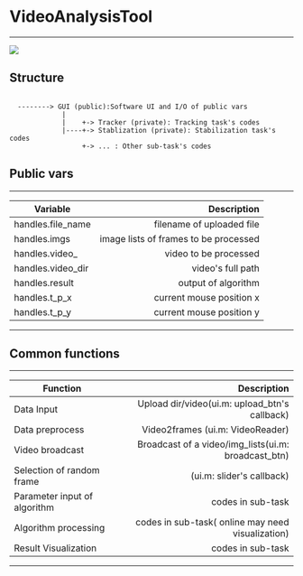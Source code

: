 # VideoAnalysisTool
----
![](https://github.com/rao1219/VideoAnalysisTool/blob/master/Tracker/Videos/pic.png)
## Structure

```flow

  --------> GUI (public):Software UI and I/O of public vars   
             |
             |    +-> Tracker (private): Tracking task's codes   
             |----+-> Stablization (private): Stabilization task's codes  
                  +-> ... : Other sub-task's codes  
```        
## Public vars
---
| Variable        | Description   | 
| --------   | -----:  | 
|handles.file_name | filename of uploaded file |
|handles.imgs  |image lists of frames to be processed | 
| handles.video_      | video to be processed     |
| handles.video_dir      | video's full path   |  
| handles.result    | output of algorithm |
| handles.t_p_x    | current mouse position x |
| handles.t_p_y    | current mouse position y |


----

## Common functions
---
| Function        | Description   | 
| --------   | -----:  | 
|Data Input  | Upload dir/video(ui.m: upload_btn's callback) |
|Data preprocess  |Video2frames (ui.m: VideoReader)| 
|Video broadcast  | Broadcast of a video/img_lists(ui.m: broadcast_btn) |
|Selection of random frame| (ui.m: slider's callback)|
|Parameter input of algorithm|codes in sub-task | 
|Algorithm processing| codes in sub-task( online may need visualization)|
|Result Visualization |codes in sub-task |

----
